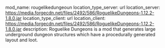 mod_name: rougelikedungeoun
location_type_server: url
location_server: https://media.forgecdn.net/files/2492/586/RoguelikeDungeons-1.12.2-1.8.0.jar
location_type_client: url
location_client: https://media.forgecdn.net/files/2492/586/RoguelikeDungeons-1.12.2-1.8.0.jar
description: 
Roguelike Dungeons is a mod that generates large underground dungeon structures which have a procedurally generated layout and loot.
